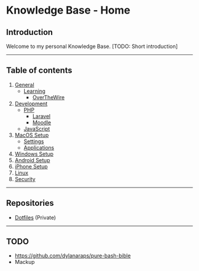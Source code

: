 # Knowledge Base - Home

## Introduction
Welcome to my personal Knowledge Base. [TODO: Short introduction]

---

## Table of contents
1. [General](#)
    - [Learning](#)
        - [OverTheWire](general/learning/OverTheWire.md)
2. [Development](#)
    - [PHP](#)
        - [Laravel](#)
        - [Moodle](#)
    - [JavaScript](#)
3. [MacOS Setup](#)
    - [Settings](#)
    - [Applications](#)
4. [Windows Setup](#)
5. [Android Setup](#)
6. [iPhone Setup](#)
7. [Linux](#)
8. [Security](#)

---

## Repositories
- [Dotfiles](https://github.com/bartdenhoed/dotfiles) (Private)

---

## TODO
- https://github.com/dylanaraps/pure-bash-bible
- Mackup